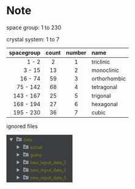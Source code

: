 # Note

space group: 1 to 230

crystal system: 1 to 7

|spacegroup|count|number|name|
|---:|:---:|:---:|:---|
|1 - 2|2|1|triclinic|
|3 - 15|13|2|monoclinic|
|16 - 74|59|3|orthorhombic|
|75 - 142|68|4|tetragonal|
|143 - 167|25|5|trigonal|
|168 - 194|27|6|hexagonal|
|195 - 230|36|7|cubic|

ignored files

![ignored files](ignored_files.PNG)

